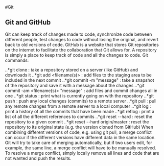 #Git
## Git and GitHub
Git can keep track of changes made to code, synchronize code between different people, test changes to code without losing the original, and revert back to old versions of code.
GitHub is a website that stores Git repositories on the internet to facilitate the collaboration that Git allows for. A repository is simply a place to keep track of code and all the changes to code.
Git commands:

..*git clone <url> : take a repository stored on a server (like GitHub) and downloads it
..*git add <filename(s)> : add files to the staging area to be included in the next commit
..*git commit -m "message" : take a snapshot of the repository and save it with a message about the changes
..*git commit -am <filename(s)> "message" : add files and commit changes all in one
..*git status : print what is currently going on with the repository
..*git push : push any local changes (commits) to a remote server
..*git pull : pull any remote changes from a remote server to a local computer
..*git log : print a history of all the commits that have been made
..*git reflog : print a list of all the different references to commits
..*git reset --hard <commit> : reset the repository to a given commit
..*git reset --hard origin/master : reset the repository to its original state (e.g. the version cloned from GitHub)
When combining different versions of code, e.g. using git pull, a merge conflict can occur if the different versions have different data in the same location. Git will try to take care of merging automatically, but if two users edit, for example, the same line, a merge conflict will have to be manually resolved.
To resolve a merge conflict, simply locally remove all lines and code that are not wanted and push the results.
